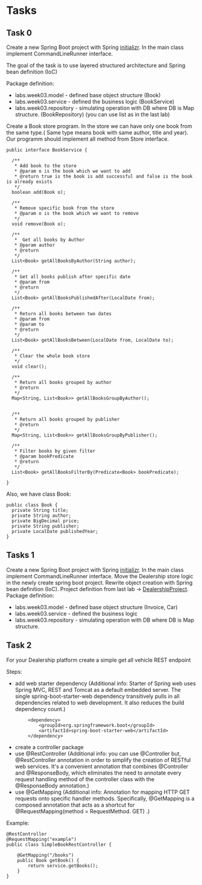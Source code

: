 # Tasks

## Task 0
Create a new Spring Boot project with Spring [initializr](https://start.spring.io/). In the main class implement CommandLineRunner interface.

The goal of the task is to use layered structured architecture and Spring bean definition (IoC)

Package definition:
* labs.week03.model - defined base object structure (Book)
* labs.week03.service - defined the business logic (BookService)
* labs.week03.repository - simulating operation with DB where DB is Map structure. (BookRepository) (you can use list as in the last lab)

Create a Book store program. In the store we can have only one book from the same type.( Same type means book with same author, title and year). Our programm should implement all method from Store interface. 
```
public interface BookService {

  /**
   * Add book to the store
   * @param o is the book which we want to add
   * @return true is the book is add successful and false is the book is already exists
   */
  boolean add(Book o);

  /**
   * Remove specific book from the store
   * @param o is the book which we want to remove
   */
  void remove(Book o);

  /**
   *  Get all books by Author
   * @param author
   * @return
   */
  List<Book> getAllBooksByAuthor(String author);

  /**
   * Get all books publish after specific date
   * @param from
   * @return
   */
  List<Book> getAllBooksPublishedAfter(LocalDate from);

  /**
   * Return all books between two dates
   * @param from
   * @param to
   * @return
   */
  List<Book> getAllBooksBetween(LocalDate from, LocalDate to);

  /**
   * Clear the whole book store
   */
  void clear();

  /**
   * Return all books grouped by author
   * @return
   */
  Map<String, List<Book>> getAllBooksGroupByAuthor();


  /**
   * Return all books grouped by publisher
   * @return
   */
  Map<String, List<Book>> getAllBooksGroupByPublisher();

  /**
   * Filter books by given filter
   * @param bookPredicate
   * @return
   */
  List<Book> getAllBooksFilterBy(Predicate<Book> bookPredicate);

}
```
Also, we have class Book:
```
public class Book {
  private String title;
  private String author;
  private BigDecimal price;
  private String publisher;
  private LocalDate publishedYear;
}
```


## Tasks 1
Create a new Spring Boot project with Spring [initializr](https://start.spring.io/). In the main class implement CommandLineRunner interface. Move the Dealership store logic in the newly create spring boot project. Rewrite object creation with Spring bean definition (IoC). Project definition from last lab -> [DealershipProject](https://github.com/dreamix-fmi-course-2023/web-development-with-Java/tree/main/week03/labs/FMICourse2023/src/com/fmi/week03). Package definition:
* labs.week03.model - defined base object structure (Invoice, Car)
* labs.week03.service - defined the business logic 
* labs.week03.repository - simulating operation with DB where DB is Map structure. 

## Task 2
For your Dealership platform create a simple get all vehicle REST endpoint

Steps:

- add web starter dependency (Additional info: Starter of Spring web uses Spring MVC, REST and Tomcat as a default embedded server. The single spring-boot-starter-web dependency transitively pulls in all dependencies related to web development. It also reduces the build dependency count.)
```
		<dependency>
			<groupId>org.springframework.boot</groupId>
			<artifactId>spring-boot-starter-web</artifactId>
		</dependency>
```

- create a controller package
- use @RestController (Additional info: you can use @Controller but, @RestController annotation in order to simplify the creation of RESTful web services. It's a convenient annotation that combines @Controller and @ResponseBody, which eliminates the need to annotate every request handling method of the controller class with the @ResponseBody annotation.)
- use @GetMapping (Additional info: Annotation for mapping HTTP GET requests onto specific handler methods. Specifically, @GetMapping is a composed annotation that acts as a shortcut for @RequestMapping(method = RequestMethod. GET) .)

Example:
```
@RestController
@RequestMapping("example")
public class SimpleBookRestController {
    
    @GetMapping("/books")
    public Book getBook() {
        return service.getBooks();
    }
}
```
